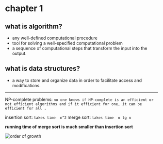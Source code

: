 # chapter 1

## what is algorithm?
- any well-defined computational procedure 
- tool for solving a well-specified computational problem
- a sequence of computational steps that transform the input into the output.

## what is data structures?
-  a way to store and organize data in order to facilitate access and modifications.

---

NP-complete problems: `no one knows if NP-complete is an efficient or not efficient algorithms and if it efficient for one, it can be efficient for all . `


 insertion sort: ` takes time  n^2 `
 merge sort: ` takes time  n lg n `

 **running time of merge sort is much smaller than insertion sort**
 

 ![order of growth](./Screen_Shot.png)